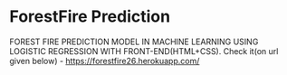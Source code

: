 # ForestFire Prediction
FOREST FIRE PREDICTION MODEL IN MACHINE LEARNING USING LOGISTIC REGRESSION WITH FRONT-END(HTML+CSS). Check it(on url given below) - https://forestfire26.herokuapp.com/
